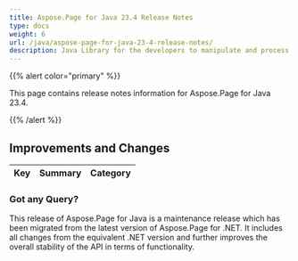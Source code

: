 ```yaml
---
title: Aspose.Page for Java 23.4 Release Notes
type: docs
weight: 6
url: /java/aspose-page-for-java-23-4-release-notes/
description: Java Library for the developers to manipulate and process PS, EPS, and XPS files. Release Notes of Aspose.Page API solution for Java | Release 2023.04
---
```


{{% alert color="primary" %}}

This page contains release notes information for Aspose.Page for Java 23.4.

{{% /alert %}}
## **Improvements and Changes**

|**Key**|**Summary**|**Category**|
| :- | :- | :- |

### **Got any Query?**
This release of Aspose.Page for Java is a maintenance release which has been migrated from the latest version of Aspose.Page for .NET. It includes all changes from the equivalent .NET version and further improves the overall stability of the API in terms of functionality.

